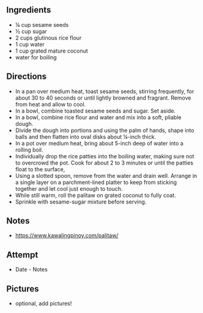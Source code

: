 ## Ingredients
* ¼ cup sesame seeds
* ½ cup sugar
* 2 cups glutinous rice flour
* 1 cup water
* 1 cup grated mature coconut
* water for boiling

## Directions
* In a pan over medium heat, toast sesame seeds, stirring frequently, for about 30 to 40 seconds or until lightly browned and fragrant. Remove from heat and allow to cool. 
* In a bowl, combine toasted sesame seeds and sugar. Set aside.
* In a bowl, combine rice flour and water and mix into a soft, pliable dough. 
* Divide the dough into portions and using the palm of hands, shape into balls and then flatten into oval disks about ¼-inch thick.
* In a pot over medium heat, bring about 5-inch deep of water into a rolling boil.
* Individually drop the rice patties into the boiling water, making sure not to overcrowd the pot. Cook for about 2 to 3 minutes or until the patties float to the surface, 
* Using a slotted spoon, remove from the water and drain well. Arrange in a single layer on a parchment-lined platter to keep from sticking together and let cool just enough to touch.
* While still warm, roll the palitaw on grated coconut to fully coat. 
* Sprinkle with sesame-sugar mixture before serving.

## Notes
* https://www.kawalingpinoy.com/palitaw/

## Attempt
* Date - Notes

## Pictures
* optional, add pictures!
